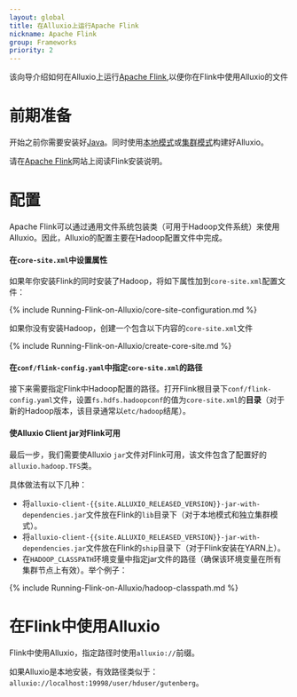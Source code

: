 ```yaml
---
layout: global
title: 在Alluxio上运行Apache Flink
nickname: Apache Flink
group: Frameworks
priority: 2
---
```


该向导介绍如何在Alluxio上运行[Apache Flink](http://flink.apache.org/),以便你在Flink中使用Alluxio的文件

# 前期准备

开始之前你需要安装好[Java](Java-Setup.html)。同时使用[本地模式](Running-Alluxio-Locally.html)或[集群模式](Running-Alluxio-on-a-Cluster.html)构建好Alluxio。

请在[Apache Flink](http://flink.apache.org/)网站上阅读Flink安装说明。

# 配置

Apache Flink可以通过通用文件系统包装类（可用于Hadoop文件系统）来使用Alluxio。因此，Alluxio的配置主要在Hadoop配置文件中完成。


#### 在`core-site.xml`中设置属性

如果年你安装Flink的同时安装了Hadoop，将如下属性加到`core-site.xml`配置文件：

{% include Running-Flink-on-Alluxio/core-site-configuration.md %}

如果你没有安装Hadoop，创建一个包含以下内容的`core-site.xml`文件

{% include Running-Flink-on-Alluxio/create-core-site.md %}

#### 在`conf/flink-config.yaml`中指定`core-site.xml`的路径

接下来需要指定Flink中Hadoop配置的路径。打开Flink根目录下`conf/flink-config.yaml`文件，设置`fs.hdfs.hadoopconf`的值为`core-site.xml`的**目录**（对于新的Hadoop版本，该目录通常以`etc/hadoop`结尾）。 

#### 使Alluxio Client jar对Flink可用

最后一步，我们需要使Alluxio `jar`文件对Flink可用，该文件包含了配置好的`alluxio.hadoop.TFS`类。

具体做法有以下几种：

- 将`alluxio-client-{{site.ALLUXIO_RELEASED_VERSION}}-jar-with-dependencies.jar`文件放在Flink的`lib`目录下（对于本地模式和独立集群模式）。
- 将`alluxio-client-{{site.ALLUXIO_RELEASED_VERSION}}-jar-with-dependencies.jar`文件放在Flink的`ship`目录下（对于Flink安装在YARN上）。
- 在`HADOOP_CLASSPATH`环境变量中指定jar文件的路径（确保该环境变量在所有集群节点上有效）。举个例子：

{% include Running-Flink-on-Alluxio/hadoop-classpath.md %}

# 在Flink中使用Alluxio

Flink中使用Alluxio，指定路径时使用`alluxio://`前缀。

如果Alluxio是本地安装，有效路径类似于：
`alluxio://localhost:19998/user/hduser/gutenberg`。
